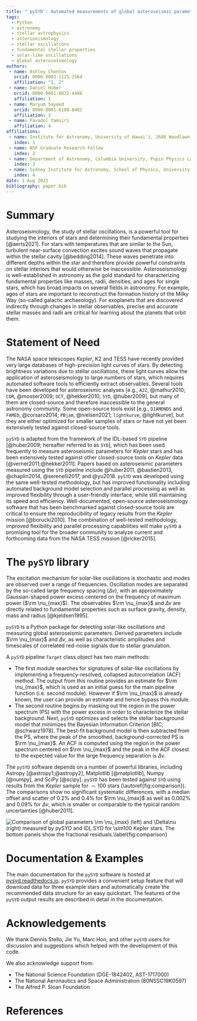 ```yaml
---
title: "`pySYD`: Automated measurements of global asteroseismic parameters"
tags:
  - Python
  - astronomy
  - stellar astrophysics
  - asteroseismology
  - stellar oscillations
  - fundamental stellar properties
  - solar-like oscillations
  - global asteroseismology
authors:
 - name: Ashley Chontos
   orcid: 0000-0003-1125-2564
   affiliation: "1, 2"
 - name: Daniel Huber
   orcid: 0000-0001-8832-4488
   affiliation: 1
 - name: Maryum Sayeed 
   orcid: 0000-0001-6180-8482
   affiliation: 3
 - name: Pavadol Yamsiri
   affiliation: 4
affiliations:
 - name: Institute for Astronomy, University of Hawai'i, 2680 Woodlawn Drive, Honolulu, HI 96822, USA
   index: 1
 - name: NSF Graduate Research Fellow
   index: 2
 - name: Department of Astronomy, Columbia University, Pupin Physics Laboratories, New York, NY 10027, USA
   index: 3
 - name: Sydney Institute for Astronomy, School of Physics, University of Sydney, NSW 2006, Australia
   index: 4
date: 1 Aug 2021
bibliography: paper.bib
---
```


# Summary

Asteroseismology, the study of stellar oscillations, is a powerful tool
for studying the interiors of stars and determining their fundamental
properties [@aerts2021]. For stars with temperatures that are similar
to the Sun, turbulent near-surface convection excites sound waves that
propagate within the stellar cavity [@bedding2014]. These waves
penetrate into different depths within the star and therefore provide
powerful constraints on stellar interiors that would otherwise be
inaccessible. Asteroseismology is well-established in astronomy as the
gold standard for characterizing fundamental properties like masses,
radii, densities, and ages for single stars, which has broad impacts on
several fields in astronomy. For example, ages of stars are important to
reconstruct the formation history of the Milky Way (so-called galactic
archaeology). For exoplanets that are discovered indirectly through
changes in stellar observables, precise and accurate stellar masses and
radii are critical for learning about the planets that orbit them.

# Statement of Need

The NASA space telescopes *Kepler*, K2 and TESS have recently
provided very large databases of high-precision light curves of stars.
By detecting brightness variations due to stellar oscillations, these
light curves allow the application of asteroseismology to large numbers
of stars, which requires automated software tools to efficiently extract
observables. Several tools have been developed for asteroseismic
analyses [e.g., `A2Z`, @mathur2010; `COR`, @mosser2009; `OCT`, @hekker2010; 
`SYD`, @huber2009], but many of them are closed-source and therefore 
inaccessible to the general astronomy community. Some open-source tools 
exist [e.g., `DIAMONDS` and `FAMED`, @corsaro2014; `PBjam`, @nielsen2021; 
`lightkurve`, @lightkurve], but they are either optimized for smaller
samples of stars or have not yet been extensively tested against
closed-source tools.

`pySYD` is adapted from the framework of the IDL-based
`SYD` pipeline [@huber2009; hereafter referred to as `SYD`], 
which has been used frequently to measure asteroseismic parameters 
for *Kepler* stars and has been extensively tested against other
closed-source tools on *Kepler* data [@verner2011;@hekker2011]. 
Papers based on asteroseismic parameters measured using the `SYD`
pipeline include @huber2011, @bastien2013, @chaplin2014, @serenelli2017, 
and @yu2018. `pySYD` was developed using the same well-tested 
methodology, but has improved functionality including automated background 
model selection and parallel processing as well as improved flexibility
through a user-friendly interface, while still maintaining its speed and
efficiency. Well-documented, open-source asteroseismology software that
has been benchmarked against closed-source tools are critical to ensure
the reproducibility of legacy results from the *Kepler* mission 
[@borucki2010]. The combination of well-tested methodology, improved 
flexibility and parallel processing capabilities will make `pySYD` a
promising tool for the broader community to analyze current and
forthcoming data from the NASA TESS mission [@ricker2015].

# The `pySYD` library

The excitation mechanism for solar-like oscillations is stochastic and
modes are observed over a range of frequencies. Oscillation modes are
separated by the so-called large frequency spacing ($\Delta\nu$), with
an approximately Gaussian-shaped power excess centered on the frequency 
of maximum power ($\rm \nu_{max}$). The observables $\rm \nu_{max}$ and 
$\Delta\nu$ are directly related to fundamental properties such as 
surface gravity, density, mass and radius [@kjeldsen1995].

`pySYD` is a Python package for detecting solar-like oscillations
and measuring global asteroseismic parameters. Derived parameters
include $\rm \nu_{max}$ and $\Delta\nu$, as well as characteristic
amplitudes and timescales of correlated red-noise signals due to stellar
granulation.

A `pySYD` pipeline `Target` class object has two main methods:

- The first module searches for signatures of solar-like oscillations by 
  implementing a frequency-resolved, collapsed autocorrelation (ACF) method. 
  The output from this routine provides an estimate for $\rm \nu_{max}$,
  which is used as an initial guess for the main pipeline function (i.e. second 
  module). However if $\rm \nu_{max}$ is already known, the user can provide 
  an estimate and hence bypass this module.
- The second routine begins by masking out the region in the power spectrum (PS)
  with the power excess in order to characterize the stellar background. Next, 
  `pySYD` optimizes and selects the stellar background model that minimizes the 
  Bayesian Information Criterion [BIC; @schwarz1978]. The best-fit background 
  model is then subtracted from the PS, where the peak of the smoothed, 
  background-corrected PS is $\rm \nu_{max}$. An ACF is computed 
  using the region in the power spectrum centered on $\rm \nu_{max}$ and the 
  peak in the ACF closest to the expected value for the large frequency 
  separation is $\Delta\nu$.

The `pySYD` software depends on a number of powerful libraries, including 
Astropy [@astropy1;@astropy2], Matplotlib [@matplotlib], Numpy [@numpy], and 
SciPy [@scipy]. `pySYD` has been tested against `SYD` using results from the 
*Kepler* sample for $\sim100$ stars (\autoref{fig:comparison}). The comparisons 
show no significant systematic differences, with a median offset and scatter 
of $0.2\%$ and $0.4\%$ for $\rm \nu_{max}$ as well as $0.002\%$ and $0.09\%$
for $\Delta\nu$, which is smaller or comparable to the typical random
uncertainties [@huber2011].

![Comparison of global parameters $\rm \nu_{max}$ (left) and $\Delta\nu$ (right) 
measured by `pySYD` and IDL `SYD` for $\sim100$ *Kepler* stars. The bottom panels 
show the fractional residuals.\label{fig:comparison}](comparison.png)

# Documentation & Examples

The main documentation for the `pySYD` software is hosted at [pysyd.readthedocs.io](https://pysyd.readthedocs.io).
`pySYD` provides a convenient setup feature that will download data for three example stars and automatically 
create the recommended data structure for an easy quickstart. The features of the `pySYD` output results are 
described in detail in the documentation.

# Acknowledgements

We thank Dennis Stello, Jie Yu, Marc Hon, and other `pySYD` users 
for discussion and suggestions which helped with the development of this code.

We also acknowledge support from: 
- The National Science Foundation (DGE-1842402, AST-1717000)
- The National Aeronautics and Space Administration (80NSSC19K0597)
- The Alfred P. Sloan Foundation

# References
